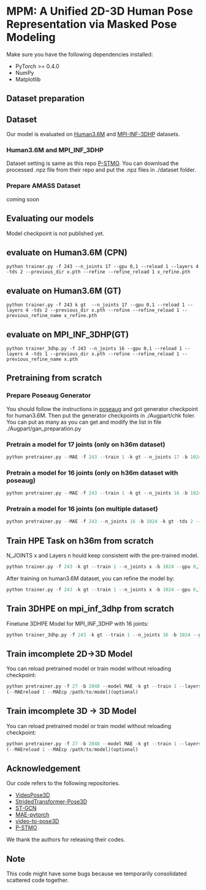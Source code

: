 # MPM: A Unified 2D-3D Human Pose Representation via Masked Pose Modeling

Make sure you have the following dependencies installed:

* PyTorch >= 0.4.0
* NumPy
* Matplotlib

## Dataset preparation
## Dataset

Our model is evaluated on [Human3.6M](http://vision.imar.ro/human3.6m) and [MPI-INF-3DHP](https://vcai.mpi-inf.mpg.de/3dhp-dataset/) datasets. 

### Human3.6M and MPI_INF_3DHP
Dataset setting is same as this repo [P-STMO](https://github.com/paTRICK-swk/P-STMO). You can download the processed .npz file from their repo and put the .npz files in ./dataset folder.

### Prepare AMASS Dataset 
coming soon


## Evaluating our models
Model checkpoint is not published yet.
## evaluate on Human3.6M (CPN)
```
python trainer.py -f 243 --n_joints 17 --gpu 0,1 --reload 1 --layers 4 -tds 2 --previous_dir x.pth --refine --refine_reload 1 x_refine.pth
```

## evaluate on Human3.6M (GT)
```
python trainer.py -f 243 k gt  --n_joints 17 --gpu 0,1 --reload 1 --layers 4 -tds 2 --previous_dir x.pth --refine --refine_reload 1 --previous_refine_name x_refine.pth
```


## evaluate on MPI_INF_3DHP(GT)
```
python trainer_3dhp.py -f 243 --n_joints 16 --gpu 0,1 --reload 1 --layers 4 -tds 1 --previous_dir x.pth --refine --refine_reload 1 --previous_refine_name x.pth
```

## Pretraining from scratch

### Prepare Poseaug Generator
You should follow the instructions in [poseaug](https://github.com/jfzhang95/PoseAug) and got generator checkpoint for human3.6M. Then put the generator checkpoints in ./Augpart/chk foler. You can put as many as you can get and modify the list in file ./Augpart/gan_preparation.py  




### Pretrain a model for 17 joints (only on h36m dataset)
```python
python pretrainer.py --MAE -f 243 --train 1 -k gt --n_joints 17 -b 1024 -tds 2 --layers 4 --dataset h36m --lr 0.0001 -lrd 0.97 -tmr 0.6 -smn 5 --gpu x,y --name task_name 
```

### Pretrain a model for 16 joints (only on h36m dataset with poseaug)
```python
python pretrainer.py --MAE -f 243 --train 1 -k gt --n_joints 16 -b 1024 -tds 2 --dataset h36m --lr 0.0001 -lrd 0.97 --layers 4 -tmr 0.6 -smn 5 --gpu x,y --name task_name 
```

### Pretrain a model for 16 joints (on multiple dataset)
```python
python pretrainer.py --MAE -f 243 --n_joints 16 -b 1024 -k gt -tds 2 --train 1 --dataset h36m,3dhp,amass --layers 3 --lr 0.0001 -lrd 0.97 -tmr 0.6 -smn 5 --gpu x,y --name task_name 
```

## Train HPE Task on h36m from scratch
N_JOINTS x and Layers n hould keep consistent with the pre-trained model.
```python
python trainer.py -f 243 -k gt --train 1 --n_joints x -b 1024 --gpu 0,1 --lr 0.0007 -lrd 0.97  --layers 4 -tds 2 (--MAEreload 1 --previous_dir /path/to/pretrainedcheckpoint)(optional)
```
After training on human3.6M dataset, you can refine the model by: 
```python
python trainer.py -f 243 -k gt --train 1 --n_joints x -b 1024 --gpu 0,1 --lr 0.0001 -lrd 0.97  --layers 4 -tds 2 --reload 1 --previous_dir /path/to/bestcheckpoint --refine
```

## Train 3DHPE on mpi_inf_3dhp from scratch
Finetune 3DHPE Model for MPI_INF_3DHP with 16 joints:
```python
python trainer_3dhp.py -f 243 -k gt --train 1 --n_joints 16 -b 1024 --gpu 0,1 --lr 0.0007 -lrd 0.97 --layers 3 -tds 1 (--MAEreload 1 --previous_dir /path/to/pretrainedcheckpoint)(optional)
```

## Train imcomplete 2D->3D  Model
You can reload pretrained model or train model without reloading checkpoint:
```python
python pretrainer.py -f 27 -b 2048 --model MAE -k gt --train 1 --layers 3 -tds 2 --lr 0.0002 -lrd 0.97 --name maskedliftcam -tmr 0 -smn 6 --gpu 0,1 --dataset h36m --MAE --comp2dlift 1 
(--MAEreload 1 --MAEcp /path/to/model)(optional)  
```


## Train imcomplete 3D -> 3D Model
You can reload pretrained model or train model without reloading checkpoint:
```python 
python pretrainer.py -f 27 -b 2048 --model MAE -k gt --train 1 --layers 3 -tds 2 --lr 0.0002 -lrd 0.97 --name comp3dcam -tmr 0 -smn 3 --gpu 0,1 --dataset h36m --MAE --comp3d 1 
(--MAEreload 1 --MAEcp /path/to/model)(optional)
```


## Acknowledgement
Our code refers to the following repositories.
* [VideoPose3D](https://github.com/facebookresearch/VideoPose3D)
* [StridedTransformer-Pose3D](https://github.com/Vegetebird/StridedTransformer-Pose3D)
* [ST-GCN](https://github.com/vanoracai/Exploiting-Spatial-temporal-Relationships-for-3D-Pose-Estimation-via-Graph-Convolutional-Networks)
* [MAE-pytorch](https://github.com/pengzhiliang/MAE-pytorch)
* [video-to-pose3D](https://github.com/zh-plus/video-to-pose3D)
* [P-STMO](https://github.com/paTRICK-swk/P-STMO)

We thank the authors for releasing their codes.

## Note
This code might have some bugs because we temporarily consolidated scattered code together.

